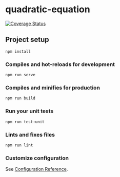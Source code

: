 # quadratic-equation

[![Coverage Status](https://coveralls.io/repos/github/egorvdovenko/quadratic-equation/badge.svg?branch=main)](https://coveralls.io/github/egorvdovenko/quadratic-equation?branch=main)

## Project setup
```
npm install
```

### Compiles and hot-reloads for development
```
npm run serve
```

### Compiles and minifies for production
```
npm run build
```

### Run your unit tests
```
npm run test:unit
```

### Lints and fixes files
```
npm run lint
```

### Customize configuration
See [Configuration Reference](https://cli.vuejs.org/config/).
